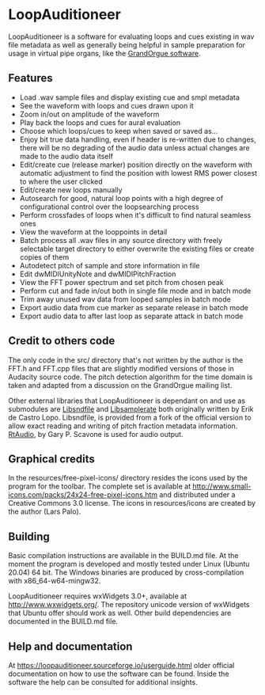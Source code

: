 # LoopAuditioneer

LoopAuditioneer is a software for evaluating loops and cues existing in wav 
file metadata as well as generally being helpful in sample preparation for
usage in virtual pipe organs, like the
[GrandOrgue software](https://github.com/GrandOrgue/grandorgue).

## Features

- Load .wav sample files and display existing cue and smpl metadata
- See the waveform with loops and cues drawn upon it
- Zoom in/out on amplitude of the waveform
- Play back the loops and cues for aural evaluation
- Choose which loops/cues to keep when saved or saved as...
- Enjoy bit true data handling, even if header is re-written due to changes,
  there will be no degrading of the audio data unless actual changes are made
  to the audio data itself
- Edit/create cue (release marker) position directly on the waveform with
  automatic adjustment to find the position with lowest RMS power closest to
  where the user clicked
- Edit/create new loops manually
- Autosearch for good, natural loop points with a high degree of
  configurational control over the loopsearching process
- Perform crossfades of loops when it's difficult to find natural seamless ones
- View the waveform at the looppoints in detail
- Batch process all .wav files in any source directory with freely selectable
  target directory to either overwrite the existing files or create copies of
  them
- Autodetect pitch of sample and store information in file
- Edit dwMIDIUnityNote and dwMIDIPitchFraction
- View the FFT power spectrum and set pitch from chosen peak
- Perform cut and fade in/out both in single file mode and in batch mode
- Trim away unused wav data from looped samples in batch mode
- Export audio data from cue marker as separate release in batch mode
- Export audio data to after last loop as separate attack in batch mode

## Credit to others code

The only code in the src/ directory that's not written by the author is the
FFT.h and FFT.cpp files that are slightly modified versions of those in Audacity
source code. The pitch detection algorithm for the time domain is taken and
adapted from a discussion on the GrandOrgue mailing list.

Other external libraries that LoopAuditioneer is dependant on and use as
submodules are [Libsndfile](https://github.com/larspalo/libsndfile) and
[Libsamplerate](https://github.com/libsndfile/libsamplerate) both originally
written by Erik de Castro Lopo. Libsndfile, is provided from a fork of the
official version to allow exact reading and writing of pitch fraction
metadata information. [RtAudio](https://github.com/thestk/rtaudio), by Gary P.
Scavone is used for audio output.

## Graphical credits

In the resources/free-pixel-icons/ directory resides the icons used by the
program for the toolbar. The complete set is available at 
http://www.small-icons.com/packs/24x24-free-pixel-icons.htm and distributed
under a Creative Commons 3.0 license. The icons in resources/icons are created
by the author (Lars Palo).

## Building

Basic compilation instructions are available in the BUILD.md file. At the
moment the program is developed and mostly tested under Linux (Ubuntu 20.04) 64
bit. The Windows binaries are produced by cross-compilation with
x86_64-w64-mingw32.

LoopAuditioneer requires wxWidgets 3.0+, available at http://www.wxwidgets.org/.
The repository unicode version of wxWidgets that Ubuntu offer should work as
well. Other build dependencies are documented in the BUILD.md file.

## Help and documentation

At https://loopauditioneer.sourceforge.io/userguide.html older official
documentation on how to use the software can be found. Inside the software the
help can be consulted for additional insights.
